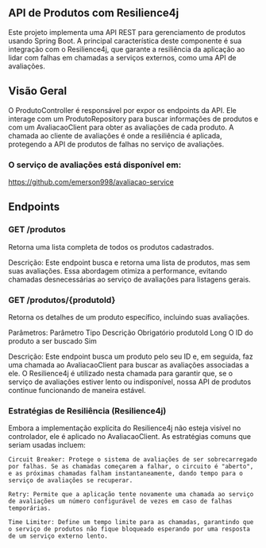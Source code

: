 ## API de Produtos com Resilience4j

Este projeto implementa uma API REST para gerenciamento de produtos usando Spring Boot. A principal característica deste componente é sua integração com o Resilience4j, que garante a resiliência da aplicação ao lidar com falhas em chamadas a serviços externos, como uma API de avaliações.

## Visão Geral

O ProdutoController é responsável por expor os endpoints da API. Ele interage com um ProdutoRepository para buscar informações de produtos e com um AvaliacaoClient para obter as avaliações de cada produto. A chamada ao cliente de avaliações é onde a resiliência é aplicada, protegendo a API de produtos de falhas no serviço de avaliações.

### O serviço de avaliações está disponível em:
https://github.com/emerson998/avaliacao-service

## Endpoints

### GET /produtos

Retorna uma lista completa de todos os produtos cadastrados.

Descrição: Este endpoint busca e retorna uma lista de produtos, mas sem suas avaliações. Essa abordagem otimiza a performance, evitando chamadas desnecessárias ao serviço de avaliações para listagens gerais.

### GET /produtos/{produtoId}

Retorna os detalhes de um produto específico, incluindo suas avaliações.

Parâmetros:
Parâmetro	Tipo	Descrição	Obrigatório
produtoId	Long	O ID do produto a ser buscado	Sim

Descrição: Este endpoint busca um produto pelo seu ID e, em seguida, faz uma chamada ao AvaliacaoClient para buscar as avaliações associadas a ele. O Resilience4j é utilizado nesta chamada para garantir que, se o serviço de avaliações estiver lento ou indisponível, nossa API de produtos continue funcionando de maneira estável.

 ### Estratégias de Resiliência (Resilience4j)

Embora a implementação explícita do Resilience4j não esteja visível no controlador, ele é aplicado no AvaliacaoClient. As estratégias comuns que seriam usadas incluem:

    Circuit Breaker: Protege o sistema de avaliações de ser sobrecarregado por falhas. Se as chamadas começarem a falhar, o circuito é "aberto", e as próximas chamadas falham instantaneamente, dando tempo para o serviço de avaliações se recuperar.

    Retry: Permite que a aplicação tente novamente uma chamada ao serviço de avaliações um número configurável de vezes em caso de falhas temporárias.

    Time Limiter: Define um tempo limite para as chamadas, garantindo que o serviço de produtos não fique bloqueado esperando por uma resposta de um serviço externo lento.
